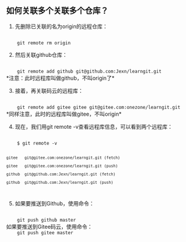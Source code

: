 ## 如何关联多个关联多个仓库？
1. 先删除已关联的名为origin的远程仓库：
<code>
    git remote rm origin
</code>

2. 然后关联github仓库：
<code>
    git remote add github git@github.com:Jexn/learngit.git
</code>
*注意：此时远程库叫做github，不叫origin了*

3. 接着，再关联码云的远程库：
<code>
    git remote add gitee gitee git@gitee.com:onezone/learngit.git
</code>
*同样注意，此时的远程库叫做gitee，不叫origin*

4. 现在，我们用git remote -v查看远程库信息，可以看到两个远程库：
<code>
    $ git remote -v

    gitee   git@gitee.com:onezone/learngit.git (fetch)

    gitee   git@gitee.com:onezone/learngit.git (push)

    github  git@github.com:Jexn/learngit.git (fetch)

    github  git@github.com:Jexn/learngit.git (push)
</code>

5. 如果要推送到Github，使用命令：
<code>
    git push github master
</code>
    如果要推送到Gitee码云，使用命令：
<code>
    git push gitee master
</code>